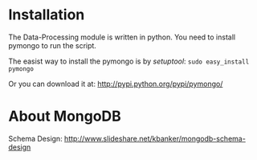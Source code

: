 Installation
=================
The Data-Processing module is written in python. You need to install pymongo to run the script.

The easist way to install the pymongo is by *setuptool*:
`sudo easy_install pymongo`

Or you can download it at: http://pypi.python.org/pypi/pymongo/


About MongoDB
=================

Schema Design: http://www.slideshare.net/kbanker/mongodb-schema-design

